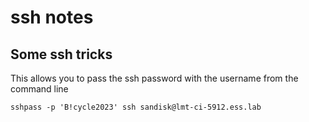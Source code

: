 # ssh notes

## Some ssh tricks

This allows you to pass the ssh password with the username from the command line
```
sshpass -p 'B!cycle2023' ssh sandisk@lmt-ci-5912.ess.lab
```





